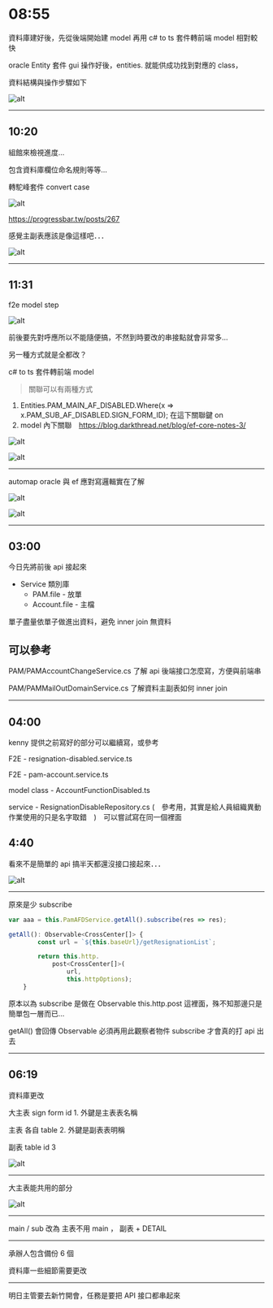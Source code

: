 # 08:55

資料庫建好後，先從後端開始建 model 再用 c# to ts 套件轉前端 model 相對較快

oracle Entity 套件 gui 操作好後，entities. 就能供成功找到對應的 class，

資料結構與操作步驟如下

![alt](/sinda-notes/img/modelstep.png)

---

## 10:20

組館來檢視進度...

包含資料庫欄位命名規則等等...

轉駝峰套件 convert case

![alt](/sinda-notes/img/modelexcample.png)

<https://progressbar.tw/posts/267>

感覺主副表應該是像這樣吧．．．

![alt](/sinda-notes/img/shouldbethis.png)

---

## 11:31

f2e model step

![alt](/sinda-notes/img/f2eModelstep.png)

前後要先對呼應所以不能隨便搞，不然到時要改的串接點就會非常多...

另一種方式就是全都改？

 c# to ts 套件轉前端 model

> 關聯可以有兩種方式

1. Entities.PAM_MAIN_AF_DISABLED.Where(x => x.PAM_SUB_AF_DISABLED.SIGN_FORM_ID); 在這下關聯鍵 on
2. model 內下關聯　<https://blog.darkthread.net/blog/ef-core-notes-3/>

![alt](/sinda-notes/img/originalview.png)

![alt](/sinda-notes/img/originalview2.png)

---

automap  oracle 與 ef 應對寫邏輯實在了解

![alt](/sinda-notes/img/automapping.png)

![alt](/sinda-notes/img/automapping2.png)

---

## 03:00

今日先將前後 api 接起來

* Service 類別庫
  * PAM.file - 放單
  * Account.file - 主檔

單子盡量依單子做進出資料，避免 inner join 無資料

## 可以參考

PAM/PAMAccountChangeService.cs 了解 api 後端接口怎麼寫，方便與前端串

PAM/PAMMailOutDomainService.cs 了解資料主副表如何 inner join

---

## 04:00

kenny 提供之前寫好的部分可以繼續寫，或參考

F2E - resignation-disabled.service.ts

F2E - pam-account.service.ts

model class - AccountFunctionDisabled.ts

service - ResignationDisableRepository.cs (　參考用，其實是給人員組織異動作業使用的只是名字取錯　)　可以嘗試寫在同一個裡面

## 4:40

看來不是簡單的 api 搞半天都還沒接口接起來．．．

![alt](/sinda-notes/img/faaakkkk.png)

---

原來是少 subscribe

```JavaScript
var aaa = this.PamAFDService.getAll().subscribe(res => res);

getAll(): Observable<CrossCenter[]> {
        const url = `${this.baseUrl}/getResignationList`;

        return this.http.
            post<CrossCenter[]>(
                url,
                this.httpOptions);
    }
```

原本以為 subscribe 是做在 Observable this.http.post 這裡面，殊不知那邊只是簡單包一層而已...

getAll() 會回傳 Observable 必須再用此觀察者物件 subscribe 才會真的打 api 出去

---

## 06:19

資料庫更改

大主表 sign form id 1. 外鍵是主表表名稱

主表 各自 table 2. 外鍵是副表表明稱

副表 table id 3

![alt](/sinda-notes/img/table1.png)

---

大主表能共用的部分

![alt](/sinda-notes/img/table2.png)

---

main / sub 改為 主表不用 main ， 副表 + DETAIL

---

承辦人包含備份 6 個

資料庫一些細節需要更改

---

明日主管要去新竹開會，任務是要把 API 接口都串起來
